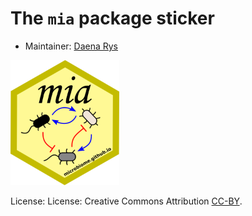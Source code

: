 # The `mia` package sticker

* Maintainer: [Daena Rys](https://github.com/Daenarys8/)

<img src=mia.png height="200">

License: License: Creative Commons Attribution [CC-BY](https://creativecommons.org/licenses/by/2.0/).
